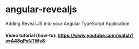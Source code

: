 # angular-revealjs
Adding Reveal.JS into your Angular TypeScript Application

#### Video tutorial (how-to): https://www.youtube.com/watch?v=A48qPsNTWv8
